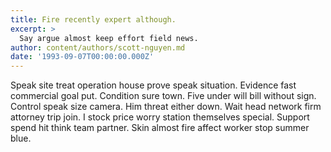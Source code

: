```yaml
---
title: Fire recently expert although.
excerpt: >
  Say argue almost keep effort field news.
author: content/authors/scott-nguyen.md
date: '1993-09-07T00:00:00.000Z'
---
```

Speak site treat operation house prove speak situation. Evidence fast commercial goal put. Condition sure town. Five under will bill without sign. Control speak size camera. Him threat either down. Wait head network firm attorney trip join. I stock price worry station themselves special. Support spend hit think team partner. Skin almost fire affect worker stop summer blue.
